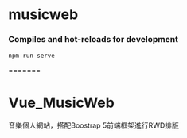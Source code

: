 # musicweb


### Compiles and hot-reloads for development
```
npm run serve
```
=======
# Vue_MusicWeb
音樂個人網站，搭配Boostrap 5前端框架進行RWD排版
    
